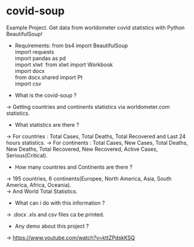 # covid-soup
Example Project. Get data from worldometer covid statistics with Python BeautifulSoup!


* Requirements:
from bs4 import BeautifulSoup <br />
import requests <br />
import pandas as pd <br />
import xlwt&nbsp;
from xlwt import Workbook <br />
import docx <br />
from docx.shared import Pt <br />
import csv <br />

* What is the covid-soup ?
 
-> Getting countries and continents statistics via worldometer.com statistics.

* What statistics are there ?

-> For countries : Total Cases, Total Deaths, Total Recovered and Last 24 hours statistics.
-> For continents : Total Cases, New Cases, Total Deaths, New Deaths, Total Recovered, New Recovered, Active Cases, Serious(Critical).<br />

* How many countries and Continents are there ?

-> 195 countries, 6 continents(Europee, North America, Asia, South America, Africa, Oceania).<br />
-> And World Total Statistics.

* What can i do with this information ? 

-> .docx .xls and csv files ca be printed.

* Any demo about this project ?

-> https://www.youtube.com/watch?v=kttZPdskKSQ



